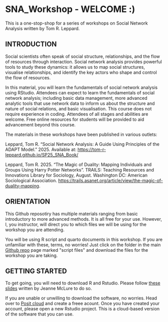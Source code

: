# SNA_Workshop - WELCOME :)
This is a one-stop-shop for a series of workshops on Social Network Analysis written by Tom R. Leppard.   

## INTRODUCTION
Social scientists often speak of social structure, relationships, and the flow of resources through interaction. Social network analysis provides powerful tools to study these dynamics: it allows us to map social structures, visualise relationships, and identify the key actors who shape and control the flow of resources.

In this material, you will learn the fundamentals of social network analysis using RStudio. Attendees can expect to learn the fundamentals of social network analysis; including basic data management, more advanced analytic tools that use network data to inform us about the structure and nature of social relations, and basic visualisation. This course does not require experience in coding. Attendees of all stages and abilities are welcome. Free online resources for students will be provided to aid advancement beyond this course. 

The materials in these workshops have been published in various outlets:

Leppard, Tom R. “Social Network Analysis: A Guide Using Principles of the ADAPT Model.” 2025. Available at: https://tom-r-leppard.github.io/SP25_SNA_Book/

Leppard, Tom R. 2025. “The Magic of Duality: Mapping Individuals and Groups Using Harry Potter Networks”. TRAILS: Teaching Resources and Innovations Library for Sociology, August. Washington DC: American Sociological Association. https://trails.asanet.org/article/view/the-magic-of-duality-mapping.

## ORIENTATION
This Github reposotiry has multiple materials ranging from basic introductory to more advanced methods. It is all free for your use. However, I, you instructor, will direct you to which files we will be using for the workshop you are attending. 

You will be using R script and quarto documents in this workshop. If you are unfamiliar with these, terms, no worries! Just click on the folder in the main [Github repo](https://github.com/Tom-R-Leppard/SNA_Workshop ) page marked "script files" and download the files for the workshop you are taking. 

## GETTING STARTED
To get going, you will need to download R and Rstudio. Please follow [these slides](https://docs.google.com/presentation/d/e/2PACX-1vQ2tUVmEaI9ZYzbodrtJLYKMmeswqOo5T2fsShbQl4Rbu1D-SMjGBcJp2q07cl8v2KapSLNeZKpnkjo/pub?start=false&loop=false&delayms=3000&slide=id.g30e7f92037d_0_12) written by Jeanne McLure to do so. 

If you are unable or unwilling to download the software, no worries. Head over to [Posit cloud](https://posit.cloud/plans/free) and create a freee acount. Once you have created your account, please open a new Rstudio project. This is a cloud-based version of the software that you can use. 
